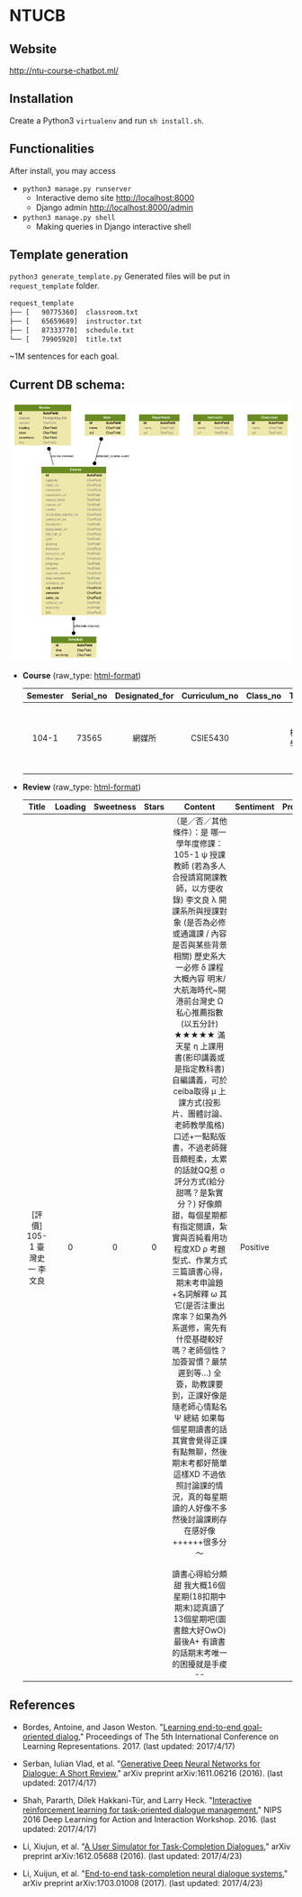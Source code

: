 # NTUCB

## Website
http://ntu-course-chatbot.ml/

## Installation

Create a Python3 ``virtualenv`` and run ``sh install.sh``.

## Functionalities

After install, you may access

- ``python3 manage.py runserver``
    - Interactive demo site [http://localhost:8000](http://localhost:8000)
	-  Django admin [http://localhost:8000/admin](http://localhost:8000/admin)
- ``python3 manage.py shell``
	-  Making queries in Django interactive shell

## Template generation
``python3 generate_template.py``
Generated files will be put in ``request_template`` folder.

```text
request_template
├── [   90775360]  classroom.txt
├── [   65659689]  instructor.txt
├── [   87333770]  schedule.txt
└── [   79905920]  title.txt
```

~1M sentences for each goal.

## Current DB schema:

![](crawler/db_schema.png)

* **Course** (raw_type: [html-format](crawler/md-based_course-table_example.html))


    |  Semester  |  Serial_no  |  Designated_for  |  Curriculum_no  |  Class_no  |  Title   |  Credits  |  Curriculum_identity_no  |  Full_half_yr  |  Required_elective  |  Instructor  |                             Instructor_url                              |  Sel_method  |  Schedule_str  |  Classroom  |                  Classroom_url                   |  Capacity  |               Course_limits                |                     Remarks                      |                                                               Syllabus_url                                                               |  Description  |  Goal  |  Requirements  |  Office_hours  |  Textbooks  |  Grading  |  Progress  |  Course_url  |
    |:----------:|:-----------:|:----------------:|:---------------:|:----------:|:--------:|:---------:|:------------------------:|:--------------:|:-------------------:|:------------:|:-----------------------------------------------------------------------:|:------------:|:--------------:|:-----------:|:------------------------------------------------:|:----------:|:------------------------------------------:|:------------------------------------------------:|:----------------------------------------------------------------------------------------------------------------------------------------:|:-------------:|:------:|:--------------:|:--------------:|:-----------:|:---------:|:----------:|:------------:|
    |   104-1    |    73565    |      網媒所      |    CSIE5430     |            | 機器學習 |     4     |        922 U4240         |      半年      |        選修         |    林軒田    | http://nol2.aca.ntu.edu.tw/nol/coursesearch/teacher.php?op=s2&td=902083 |      2       |   一3,4三3,4   |    資103    | http://map.ntu.edu.tw/ntu.html?layer=&uid=AT3001 |    176     | 限學士班三年級以上,本校修課人數上限：176人 | 初選不開放。本課程將配合開設大型線上開放式課程。 | http://nol2.aca.ntu.edu.tw/nol/coursesearch/print_table.php?course_id=922 U4240&class=&dpt_code=9440&ser_no=73565&semester=104-1&lang=CH |               |        |                |                |             |           |            |              |


* **Review** (raw_type: [html-format](crawler/md-based_review-table_example.html))

    |            Title             |  Loading  |  Sweetness  |  Stars  |                                                                                                                                                                                                                                                                                                                                                                                                                                                                                                                   Content                                                                                                                                                                                                                                                                                                                                                                                                                                                                                                                    |  Sentiment  |  Probability  |
    |:----------------------------:|:---------:|:-----------:|:-------:|:--------------------------------------------------------------------------------------------------------------------------------------------------------------------------------------------------------------------------------------------------------------------------------------------------------------------------------------------------------------------------------------------------------------------------------------------------------------------------------------------------------------------------------------------------------------------------------------------------------------------------------------------------------------------------------------------------------------------------------------------------------------------------------------------------------------------------------------------------------------------------------------------------------------------------------------------------------------------------------------------------------------------------------------------:|:-----------:|:-------------:|
    | [評價] 105-1 臺灣史一 李文良 |     0     |      0      |    0    | （是／否／其他條件）：是 哪一學年度修課： 105-1 ψ 授課教師 (若為多人合授請寫開課教師，以方便收錄) 李文良 λ 開課系所與授課對象 (是否為必修或通識課 / 內容是否與某些背景相關) 歷史系大一必修 δ 課程大概內容 明末/大航海時代~開港前台灣史 Ω 私心推薦指數(以五分計) ★★★★★ 滿天星 η 上課用書(影印講義或是指定教科書) 自編講義，可於ceiba取得 μ 上課方式(投影片、團體討論、老師教學風格) 口述+一點點版書，不過老師聲音頗輕柔，太累的話就QQ惹 σ 評分方式(給分甜嗎？是紮實分？) 好像頗甜，每個星期都有指定閱讀，紮實與否純看用功程度XD ρ 考題型式、作業方式 三篇讀書心得，期末考申論題+名詞解釋 ω 其它(是否注重出席率？如果為外系選修，需先有什麼基礎較好嗎？老師個性？ 加簽習慣？嚴禁遲到等…) 全簽，助教課要到，正課好像是隨老師心情點名 Ψ 總結 如果每個星期讀書的話其實會覺得正課有點無聊，然後期末考都好簡單這樣XD 不過依照討論課的情況，真的每星期讀的人好像不多 然後討論課刷存在感好像++++++很多分～ 　　　　　　　 讀書心得給分頗甜 我大概16個星期(18扣期中期末)認真讀了13個星期吧(圖書館大好OwO) 最後A+ 有讀書的話期末考唯一的困擾就是手痠 -- |  Positive   |      0.6      |


## References

- Bordes, Antoine, and Jason Weston. "[Learning end-to-end goal-oriented dialog.](https://arxiv.org/pdf/1605.07683.pdf)" Proceedings of The 5th International Conference on Learning Representations. 2017.
(last updated: 2017/4/17)

- Serban, Iulian Vlad, et al. "[Generative Deep Neural Networks for Dialogue: A Short Review.](https://arxiv.org/pdf/1611.06216.pdf)" arXiv preprint arXiv:1611.06216 (2016).
(last updated: 2017/4/17)

- Shah, Pararth, Dilek Hakkani-Tür, and Larry Heck. "[Interactive reinforcement learning for task-oriented dialogue management.](https://static.googleusercontent.com/media/research.google.com/zh-TW//pubs/archive/45734.pdf)" NIPS 2016 Deep Learning for Action and Interaction Workshop. 2016.
(last updated: 2017/4/17)

- Li, Xiujun, et al. "[A User Simulator for Task-Completion Dialogues.](https://arxiv.org/abs/1612.05688)" arXiv preprint arXiv:1612.05688 (2016).
(last updated: 2017/4/23)

- Li, Xuijun, et al. "[End-to-end task-completion neural dialogue systems.](https://arxiv.org/abs/1703.01008)" arXiv preprint arXiv:1703.01008 (2017).
(last updated: 2017/4/23)
